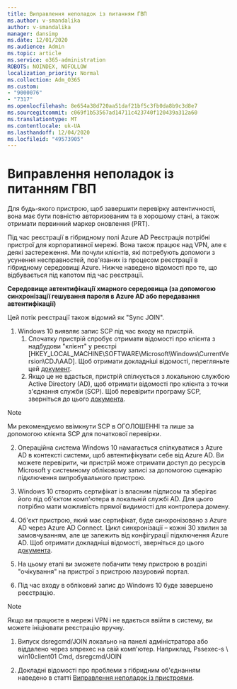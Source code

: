 ```yaml
---
title: Виправлення неполадок із питанням ГВП
ms.author: v-smandalika
author: v-smandalika
manager: dansimp
ms.date: 12/01/2020
ms.audience: Admin
ms.topic: article
ms.service: o365-administration
ROBOTS: NOINDEX, NOFOLLOW
localization_priority: Normal
ms.collection: Adm_O365
ms.custom:
- "9000076"
- "7317"
ms.openlocfilehash: 8e654a38d720aa51daf21bf5c3fb0da8b9c3d8e7
ms.sourcegitcommit: c069f1b53567ad14711c423740f120439a312a60
ms.translationtype: MT
ms.contentlocale: uk-UA
ms.lasthandoff: 12/04/2020
ms.locfileid: "49573905"
---
```

# <a name="troubleshoot-prt-issue"></a>Виправлення неполадок із питанням ГВП

Для будь-якого пристрою, щоб завершити перевірку автентичності, вона має бути повністю авторизованим та в хорошому стані, а також отримати первинний маркер оновлення (PRT).

Під час реєстрації в гібридному полі Azure AD Реєстрація потрібні пристрої для корпоративної мережі. Вона також працює над VPN, але є деякі застереження. Ми почули клієнтів, які потребують допомоги з усунення несправностей, пов'язаних із процесом реєстрації в гібридному середовищі Azure. Нижче наведено відомості про те, що відбувається під капотом під час реєстрації.

**Середовище автентифікації хмарного середовища (за допомогою синхронізації гешування пароля в Azure AD або передавання автентифікації)**

Цей потік реєстрації також відомий як "Sync JOIN".

1. Windows 10 виявляє запис SCP під час входу на пристрій.
    1. Спочатку пристрій спробує отримати відомості про клієнта з надбудови "клієнт" у реєстрі [HKEY_LOCAL_MACHINE\SOFTWARE\Microsoft\Windows\CurrentVersion\CDJ\AAD]. Щоб отримати докладніші відомості, перегляньте цей [документ](https://docs.microsoft.com/azure/active-directory/devices/hybrid-azuread-join-control).
    2. Якщо це не вдасться, пристрій спілкується з локальною службою Active Directory (AD), щоб отримати відомості про клієнта з точки з'єднання служби (SCP). Щоб перевірити програму SCP, зверніться до цього [документа](https://docs.microsoft.com/azure/active-directory/devices/hybrid-azuread-join-manual#configure-a-service-connection-point). 

> [!NOTE]
> Ми рекомендуємо ввімкнути SCP в ОГОЛОШЕННІ та лише за допомогою клієнта SCP для початкової перевірки.

2. Операційна система Windows 10 намагається спілкуватися з Azure AD в контексті системи, щоб автентифікувати себе від Azure AD. Ви можете перевірити, чи пристрій може отримати доступ до ресурсів Microsoft у системному обліковому записі за допомогою сценарію підключення випробувального пристрою.

3. Windows 10 створить сертифікат із власним підписом та зберігає його під об'єктом комп'ютера в локальній службі AD. Для цього потрібно мати можливість прямої видимості для контролера домену.

4. Об'єкт пристрою, який має сертифікат, буде синхронізовано з Azure AD через Azure AD Connect. Цикл синхронізації – кожні 30 хвилин за замовчуванням, але це залежить від конфігурації підключення Azure AD. Щоб отримати докладніші відомості, зверніться до цього [документа](https://docs.microsoft.com/azure/active-directory/hybrid/how-to-connect-sync-configure-filtering#organizational-unitbased-filtering).

5. На цьому етапі ви зможете побачити тему пристрою в розділі "очікування" на пристрої з пристрою лазуровий портал.

6. Під час входу в обліковий запис до Windows 10 буде завершено реєстрацію. 

> [!NOTE]
> Якщо ви працюєте в мережі VPN і не вдається ввійти в систему, ви можете ініціювати реєстрацію вручну.
 1. Випуск dsregcmd/JOIN локально на панелі адміністратора або віддалено через smpexec на свій комп'ютер. Наприклад, Pssexec-s \\ win10client01 Cmd, dsregcmd/JOIN

 2. Докладні відомості про проблеми з гібридним об'єднанням наведено в статті [Виправлення неполадок із пристроями](https://techcommunity.microsoft.com/t5/azure-active-directory-identity/azure-ad-mailbag-frequent-questions-about-using-device-based/ba-p/1257344).
